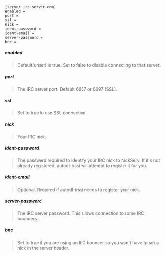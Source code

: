 ```
[server irc.server.com]
enabled =
port =
ssl =
nick =
ident-password =
ident-email =
server-password =
bnc =
```

##### enabled
> Default(unset) is true. Set to false to disable connecting to that server.

##### port
> The IRC server port. Default 6667 or 6697 (SSL).

##### ssl
> Set to true to use SSL connection.

##### nick
> Your IRC nick.

##### ident-password
> The password required to identify your IRC nick to NickServ. If it's not already registered, autodl-irssi will attempt to register it for you.

##### ident-email
> Optional. Required if autodl-irssi needs to register your nick.

##### server-password
> The IRC server password. This allows connection to some IRC bouncers.

##### bnc
> Set to true if you are using an IRC bouncer so you won't have to set a nick in the server header.
